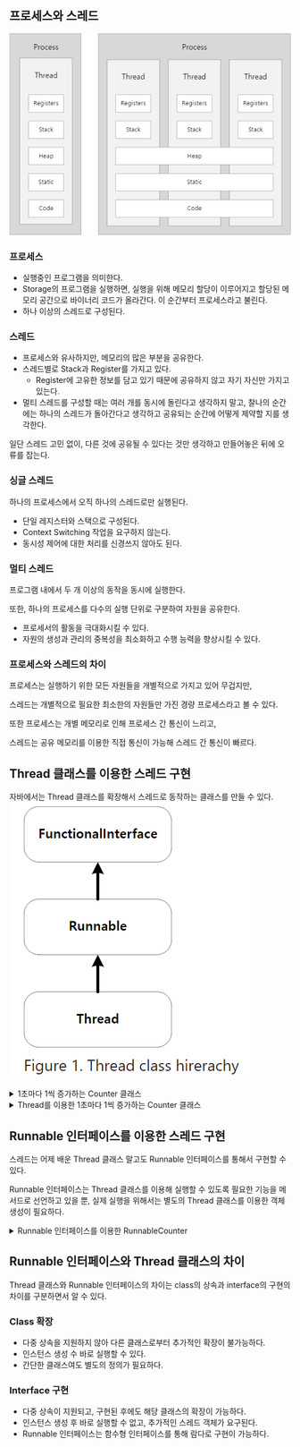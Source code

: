 ## 프로세스와 스레드

![img1.png](img/img1.png)

### 프로세스

- 실행중인 프로그램을 의미한다.
- Storage의 프로그램을 실행하면, 실행을 위해 메모리 할당이 이루어지고 할당된 메모리 공간으로 바이너리 코드가 올라간다. 이 순간부터 프로세스라고 불린다.
- 하나 이상의 스레드로 구성된다.

### 스레드

- 프로세스와 유사하지만, 메모리의 많은 부분을 공유한다.
- 스레드별로 Stack과 Register를 가지고 있다.
    - Register에 고유한 정보를 담고 있기 때문에 공유하지 않고 자기 자신만 가지고 있는다.
- 멀티 스레드를 구성할 때는 여러 개를 동시에 돌린다고 생각하지 말고,
  찰나의 순간에는 하나의 스레드가 돌아간다고 생각하고
  공유되는 순간에 어떻게 제약할 지를 생각한다.

일단 스레드 고민 없이, 다른 것에 공유될 수 있다는 것만 생각하고 만들어놓은 뒤에
오류를 잡는다.

### 싱글 스레드

하나의 프로세스에서 오직 하나의 스레드로만 실행된다.

- 단일 레지스터와 스택으로 구성된다.
- Context Switching 작업을 요구하지 않는다.
- 동시성 제어에 대한 처리를 신경쓰지 않아도 된다.

### 멀티 스레드

프로그램 내에서 두 개 이상의 동작을 동시에 실행한다.

또한, 하나의 프로세스를 다수의 실행 단위로 구분하여 자원을 공유한다.

- 프로세서의 활동을 극대화시킬 수 있다.
- 자원의 생성과 관리의 중복성을 최소화하고 수행 능력을 향상시킬 수 있다.

### 프로세스와 스레드의 차이

프로세스는 실행하기 위한 모든 자원들을 개별적으로 가지고 있어 무겁지만,

스레드는 개별적으로 필요한 최소한의 자원들만 가진 경량 프로세스라고 볼 수 있다.

또한 프로세스는 개별 메모리로 인해 프로세스 간 통신이 느리고,

스레드는 공유 메모리를 이용한 직접 통신이 가능해 스레드 간 통신이 빠르다.

## Thread 클래스를 이용한 스레드 구현

자바에서는 Thread 클래스를 확장해서 스레드로 동작하는 클래스를 만들 수 있다.
![img.png](img/img2.png)
<details>
    <summary> 1초마다 1씩 증가하는 Counter 클래스 </summary>
  <br />

```java
public class Counter {

    private String name;
    private int maxCount;

    public Counter(String name, int maxCount) {
        this.name = name;
        this.maxCount = maxCount;
    }

    public static void main(String[] args) throws InterruptedException {
        Counter counter1 = new Counter("counter1", 10);
        Counter counter2 = new Counter("counter2", 10);
        counter1.run();
        counter2.run();
    }

    public void run() throws InterruptedException {
        int count = 1;
        while (maxCount-- > 0) {
            System.out.println(name + " : " + count++);
            Thread.sleep(1000);
        }
    }
}
```

</details>

<details>
    <summary> Thread를 이용한 1초마다 1씩 증가하는 Counter 클래스 </summary>
  <br />

```java
public class ThreadCounter extends Thread {

    private String name;
    private int maxCount;

    public ThreadCounter(String name, int maxCount) {
        this.name = name;
        this.maxCount = maxCount;
    }

    public static void main(String[] args) throws InterruptedException {
        ThreadCounter counter1 = new ThreadCounter("counter1", 10);
        ThreadCounter counter2 = new ThreadCounter("counter2", 10);
        counter1.start();
        counter2.start();
        // counter.join();
    }

    @Override
    public void run() {
        int count = 0;
        while (maxCount-- > 0) {
            try {
                System.out.println(name + " : " + ++count);
                sleep(1000);
            } catch (InterruptedException e) {
                throw new RuntimeException(e);
            }
        }
    }
}
```
</details>

## Runnable 인터페이스를 이용한 스레드 구현
스레드는 어제 배운 Thread 클래스 말고도 Runnable 인터페이스를 통해서 구현할 수 있다.

Runnable 인터페이스는 Thread 클래스를 이용해 실행할 수 있도록 필요한 기능을 메서드로 선언하고 있을 뿐,
실제 실행을 위해서는 별도의 Thread 클래스를 이용한 객체 생성이 필요하다.

<details>
    <summary> Runnable 인터페이스를 이용한 RunnableCounter </summary>
  <br />

```java
public class RunnableCounter implements Runnable {

    private static int commonCount = 0;
    private String name;
    private int maxCount;

    public RunnableCounter(String name, int maxCount) {
        this.name = name;
        this.maxCount = maxCount;
    }

    public static void main(String[] args) throws InterruptedException {
        RunnableCounter counter = new RunnableCounter("counter", 5);
        Thread thread = new Thread(counter);
        thread.start();
    }

    public synchronized void incrementCommonCount() {
        commonCount++;
    }

    @Override
    public void run() {
        int count = 0;
        while (!Thread.currentThread().isInterrupted() && (count < maxCount)) {
            count++;
            System.out.println(name + " : " + count);
            try {
                Thread.sleep(1000);
            } catch (InterruptedException e) {
                System.out.println("stopped");
            }
        }
    }

    public void stop() {
        Thread.currentThread().interrupt();
    }

}
```
```java
public class ExecuteRunnableCounter implements Runnable {

    private int count;
    private int maxCount;
    private String name;

    private Thread thread;

    public ExecuteRunnableCounter(String name, int maxCount) {
        this.maxCount = maxCount;
        count = 0;
        thread = new Thread(this, name);
    }

    public static void main(String[] args) throws InterruptedException {
        ExecutorService pool = Executors.newFixedThreadPool(2);
        pool.execute(new RunnableCounter("counter1", 5));
        pool.execute(new RunnableCounter("counter2", 5));

    }

    @Override
    public void run() {
        while (count < maxCount) {
            try {
                count++;
                System.out.println(thread.getName() + " : " + count);
                Thread.sleep(1000);
            } catch (InterruptedException e) {
                Thread.currentThread().interrupt();
            }
        }
    }
}
```
</details>

## Runnable 인터페이스와 Thread 클래스의 차이
Thread 클래스와 Runnable 인터페이스의 차이는 class의 상속과 interface의 구현의 차이를 구분하면서 알 수 있다.
### Class 확장
- 다중 상속을 지원하지 않아 다른 클래스로부터 추가적인 확장이 불가능하다.
- 인스턴스 생성 수 바로 실행할 수 있다.
- 간단한 클래스여도 별도의 정의가 필요하다.

### Interface 구현
- 다중 상속이 지원되고, 구현된 후에도 해당 클래스의 확장이 가능하다.
- 인스턴스 생성 후 바로 실행할 수 없고, 추가적인 스레드 객체가 요구된다.
- Runnable 인터페이스는 함수형 인터페이스를 통해 람다로 구현이 가능하다.